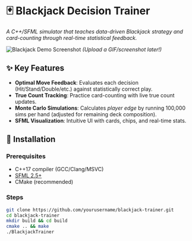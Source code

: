 # 🃏 Blackjack Decision Trainer  
*A C++/SFML simulator that teaches data-driven Blackjack strategy and card-counting through real-time statistical feedback.*  

![Blackjack Demo Screenshot](./assets/demo.gif) *(Upload a GIF/screenshot later!)*  

## ✨ Key Features  
- **Optimal Move Feedback**: Evaluates each decision (Hit/Stand/Double/etc.) against statistically correct play.  
- **True Count Tracking**: Practice card-counting with live true count updates.  
- **Monte Carlo Simulations**: Calculates *player edge* by running 100,000 sims per hand (adjusted for remaining deck composition).  
- **SFML Visualization**: Intuitive UI with cards, chips, and real-time stats.  

## 🚀 Installation  
### Prerequisites  
- C++17 compiler (GCC/Clang/MSVC)  
- [SFML 2.5+](https://www.sfml-dev.org/download.php)  
- CMake (recommended)  

### Steps  
```bash
git clone https://github.com/yourusername/blackjack-trainer.git  
cd blackjack-trainer  
mkdir build && cd build  
cmake .. && make  
./BlackjackTrainer  